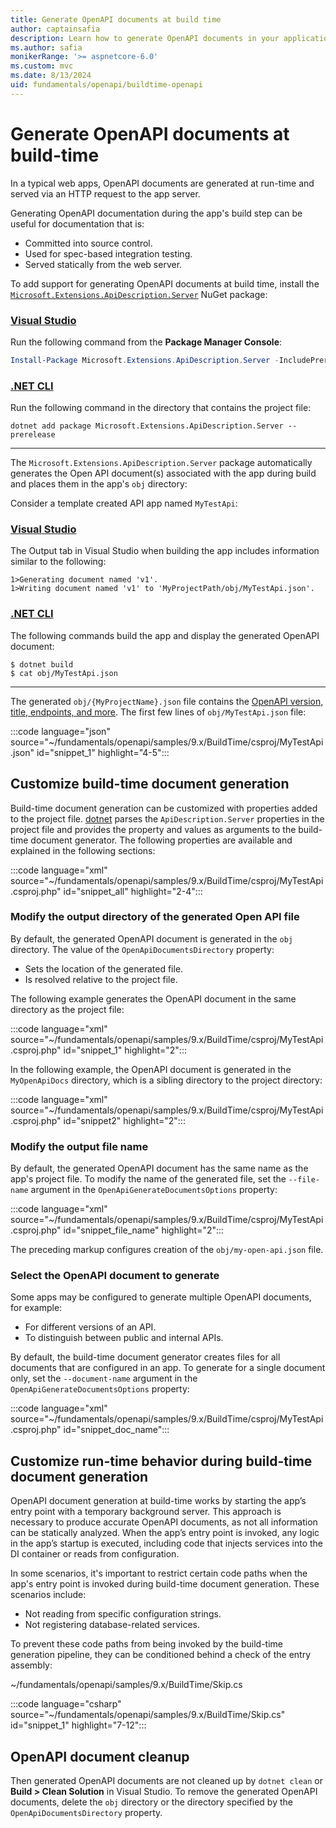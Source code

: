 ```yaml
---
title: Generate OpenAPI documents at build time
author: captainsafia
description: Learn how to generate OpenAPI documents in your application's build step
ms.author: safia
monikerRange: '>= aspnetcore-6.0'
ms.custom: mvc
ms.date: 8/13/2024
uid: fundamentals/openapi/buildtime-openapi
---
```

<!-- backup writer.sms.author: tdykstra and rick-anderson -->

# Generate OpenAPI documents at build-time

In a typical web apps, OpenAPI documents are generated at run-time and served via an HTTP request to the app server.

Generating OpenAPI documentation during the app's build step can be useful for documentation that is:

- Committed into source control.
- Used for spec-based integration testing.
- Served statically from the web server.

To add support for generating OpenAPI documents at build time, install the [`Microsoft.Extensions.ApiDescription.Server`](https://www.nuget.org/packages/Microsoft.Extensions.ApiDescription.Server) NuGet package:

### [Visual Studio](#tab/visual-studio)

Run the following command from the **Package Manager Console**:

 ```powershell
 Install-Package Microsoft.Extensions.ApiDescription.Server -IncludePrerelease
```

### [.NET CLI](#tab/net-cli)

Run the following command in the directory that contains the project file:

```dotnetcli
dotnet add package Microsoft.Extensions.ApiDescription.Server --prerelease
```

---

The `Microsoft.Extensions.ApiDescription.Server` package automatically generates the Open API document(s) associated with the app during build and places them in the app's `obj` directory:

Consider a template created API app named `MyTestApi`:

### [Visual Studio](#tab/visual-studio)

The Output tab in Visual Studio when building the app includes information similar to the following:

```text
1>Generating document named 'v1'.
1>Writing document named 'v1' to 'MyProjectPath/obj/MyTestApi.json'.
```

### [.NET CLI](#tab/net-cli)

The following commands build the app and display the generated OpenAPI document:

```cli
$ dotnet build
$ cat obj/MyTestApi.json
```

---

The generated `obj/{MyProjectName}.json` file contains the [OpenAPI version, title,  endpoints, and more](https://learn.openapis.org/specification/structure.html). The first few lines of `obj/MyTestApi.json` file:

:::code language="json" source="~/fundamentals/openapi/samples/9.x/BuildTime/csproj/MyTestApi.json" id="snippet_1" highlight="4-5":::

## Customize build-time document generation

Build-time document generation can be customized with properties added to the project file. [dotnet](/dotnet/core/tools/) parses the `ApiDescription.Server` properties in the project file and provides the property and values as arguments to the build-time document generator. The following properties are available and explained in the following sections:

:::code language="xml" source="~/fundamentals/openapi/samples/9.x/BuildTime/csproj/MyTestApi.csproj.php" id="snippet_all" highlight="2-4":::

### Modify the output directory of the generated Open API file

By default, the generated OpenAPI document is generated in the `obj` directory. The value of the `OpenApiDocumentsDirectory` property:

* Sets the location of the generated file.
* Is resolved relative to the project file.

The following example generates the OpenAPI document in the same directory as the project file:

:::code language="xml" source="~/fundamentals/openapi/samples/9.x/BuildTime/csproj/MyTestApi.csproj.php" id="snippet_1" highlight="2":::

In the following example, the OpenAPI document is generated in the `MyOpenApiDocs` directory, which is a sibling directory to the project directory:

:::code language="xml" source="~/fundamentals/openapi/samples/9.x/BuildTime/csproj/MyTestApi.csproj.php" id="snippet2" highlight="2":::

### Modify the output file name

By default, the generated OpenAPI document has the same name as the app's project file. To modify the name of the generated file, set the `--file-name` argument in the `OpenApiGenerateDocumentsOptions` property:

:::code language="xml" source="~/fundamentals/openapi/samples/9.x/BuildTime/csproj/MyTestApi.csproj.php" id="snippet_file_name" highlight="2":::

The preceding markup configures creation of the `obj/my-open-api.json` file.

### Select the OpenAPI document to generate

Some apps may be configured to generate multiple OpenAPI documents, for example:

* For different versions of an API.
* To distinguish between public and internal APIs.

By default, the build-time document generator creates files for all documents that are configured in an app. To generate for a single document only, set the `--document-name` argument in the `OpenApiGenerateDocumentsOptions` property:

:::code language="xml" source="~/fundamentals/openapi/samples/9.x/BuildTime/csproj/MyTestApi.csproj.php" id="snippet_doc_name":::

<!--
What's the equivalent of 
 app.UseSwaggerUI(c =>
    {
        c.SwaggerEndpoint("/swagger/v1/swagger.json", "Public API v1");
        c.SwaggerEndpoint("/swagger/v2/swagger.json", "Internal API v2");
    });
-->

## Customize run-time behavior during build-time document generation

OpenAPI document generation at build-time works by starting the app’s entry point with a temporary background server. This approach is necessary to produce accurate OpenAPI documents, as not all information can be statically analyzed. When the app’s entry point is invoked, any logic in the app’s startup is executed, including code that injects services into the DI container or reads from configuration.

In some scenarios, it's important to restrict certain code paths when the app's entry point is invoked during build-time document generation. These scenarios include:

- Not reading from specific configuration strings.
- Not registering database-related services.

To prevent these code paths from being invoked by the build-time generation pipeline, they can be conditioned behind a check of the entry assembly:

~/fundamentals/openapi/samples/9.x/BuildTime/Skip.cs

:::code language="csharp" source="~/fundamentals/openapi/samples/9.x/BuildTime/Skip.cs" id="snippet_1" highlight="7-12":::

## OpenAPI document cleanup

Then generated OpenAPI documents are not cleaned up by `dotnet clean` or **Build > Clean Solution** in Visual Studio. To remove the generated OpenAPI documents, delete the `obj` directory or the directory specified by the `OpenApiDocumentsDirectory` property.
